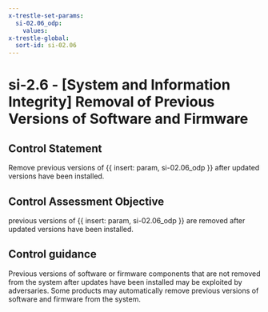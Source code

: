 ```yaml
---
x-trestle-set-params:
  si-02.06_odp:
    values:
x-trestle-global:
  sort-id: si-02.06
---
```


# si-2.6 - \[System and Information Integrity\] Removal of Previous Versions of Software and Firmware

## Control Statement

Remove previous versions of {{ insert: param, si-02.06_odp }} after updated versions have been installed.

## Control Assessment Objective

previous versions of {{ insert: param, si-02.06_odp }} are removed after updated versions have been installed.

## Control guidance

Previous versions of software or firmware components that are not removed from the system after updates have been installed may be exploited by adversaries. Some products may automatically remove previous versions of software and firmware from the system.
